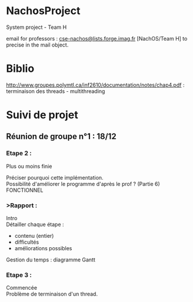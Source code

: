 # NachosProject
System project - Team H

email for professors : cse-nachos@lists.forge.imag.fr
[NachOS/Team H] to precise in the mail object.


# Biblio
http://www.groupes.polymtl.ca/inf2610/documentation/notes/chap4.pdf : terminaison des threads - multithreading<br/>


# Suivi de projet

<h2>Réunion de groupe n°1 : 18/12</h2>

  <h3>Etape 2 :</h3> Plus ou moins finie
  <p>Préciser pourquoi cette implémentation.<br/>
  Possibilité d'améliorer le programme d'après le prof ? (Partie 6)<br/>
  FONCTIONNEL</p>


  <h3>>Rapport :</h3> 
  Intro<br/>
  Détailler chaque étape : <ul><li>contenu (entier) </li>
  <li>difficultés </li>
  <li>améliorations possibles </li>
  </ul>
  Gestion du temps : diagramme Gantt <br/>         

 <h3>Etape 3 :</h3> Commencée<br/>
  Problème de terminaison d'un thread.<br/>



